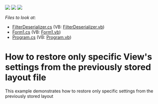 <!-- default badges list -->
![](https://img.shields.io/endpoint?url=https://codecentral.devexpress.com/api/v1/VersionRange/128631205/10.2.4%2B)
[![](https://img.shields.io/badge/Open_in_DevExpress_Support_Center-FF7200?style=flat-square&logo=DevExpress&logoColor=white)](https://supportcenter.devexpress.com/ticket/details/E2841)
[![](https://img.shields.io/badge/📖_How_to_use_DevExpress_Examples-e9f6fc?style=flat-square)](https://docs.devexpress.com/GeneralInformation/403183)
<!-- default badges end -->
<!-- default file list -->
*Files to look at*:

* [FilterDeserializer.cs](./CS/FilterDeserializer/FilterDeserializer.cs) (VB: [FilterDeserializer.vb](./VB/FilterDeserializer/FilterDeserializer.vb))
* [Form1.cs](./CS/FilterDeserializer/Form1.cs) (VB: [Form1.vb](./VB/FilterDeserializer/Form1.vb))
* [Program.cs](./CS/FilterDeserializer/Program.cs) (VB: [Program.vb](./VB/FilterDeserializer/Program.vb))
<!-- default file list end -->
# How to restore only specific View's settings from the previously stored layout file


<p>This example demonstrates how to restore only specific settings from the previously stored layout</p>

<br/>


